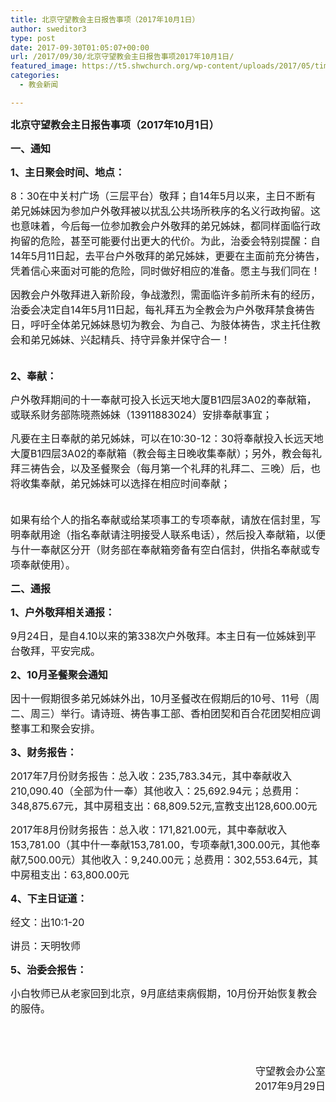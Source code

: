 ```yaml
---
title: 北京守望教会主日报告事项（2017年10月1日）
author: sweditor3
type: post
date: 2017-09-30T01:05:07+00:00
url: /2017/09/30/北京守望教会主日报告事项2017年10月1日/
featured_image: https://t5.shwchurch.org/wp-content/uploads/2017/05/timg-1-767x288.jpg
categories:
  - 教会新闻

---
```

<span style="font-size: 12pt;"><strong>北京守望教会主日报告事项（2017年10月1日）</strong></span>

<!--more-->

<span style="font-size: 12pt;"><strong>一、通知</strong></span>

<span style="font-size: 12pt;"><strong>1、主日聚会时间、地点：</strong></span>

<span style="font-size: 12pt;">8：30在中关村广场（三层平台）敬拜；自14年5月以来，主日不断有弟兄姊妹因为参加户外敬拜被以扰乱公共场所秩序的名义行政拘留。这也意味着，今后每一位参加教会户外敬拜的弟兄姊妹，都同样面临行政拘留的危险，甚至可能要付出更大的代价。为此，治委会特别提醒：自14年5月11日起，去平台户外敬拜的弟兄姊妹，更要在主面前充分祷告，凭着信心来面对可能的危险，同时做好相应的准备。愿主与我们同在！</span>

<span style="font-size: 12pt;">因教会户外敬拜进入新阶段，争战激烈，需面临许多前所未有的经历，治委会决定自14年5月11日起，每礼拜五为全教会为户外敬拜禁食祷告日，呼吁全体弟兄姊妹恳切为教会、为自己、为肢体祷告，求主托住教会和弟兄姊妹、兴起精兵、持守异象并保守合一！</span>
  
<span style="font-size: 12pt;"><br /> <strong>2、奉献：</strong></span>

<span style="font-size: 12pt;">户外敬拜期间的十一奉献可投入长远天地大厦B1四层3A02的奉献箱，或联系财务部陈晓燕姊妹（13911883024）安排奉献事宜；</span>

<span style="font-size: 12pt;">凡要在主日奉献的弟兄姊妹，可以在10:30-12：30将奉献投入长远天地大厦B1四层3A02的奉献箱（教会每主日晚收集奉献）；另外，教会每礼拜三祷告会，以及圣餐聚会（每月第一个礼拜的礼拜二、三晚）后，也将收集奉献，弟兄姊妹可以选择在相应时间奉献；</span>
  
<span style="font-size: 12pt;"><br /> 如果有给个人的指名奉献或给某项事工的专项奉献，请放在信封里，写明奉献用途（指名奉献请注明接受人联系电话），然后投入奉献箱，以便与什一奉献区分开（财务部在奉献箱旁备有空白信封，供指名奉献或专项奉献使用）。</span>

<span style="font-size: 12pt;"><strong>二、通报</strong></span>

<span style="font-size: 12pt;"><strong>1、户外敬拜相关通报：</strong></span>

<span style="font-size: 12pt;">9月24日，是自4.10以来的第338次户外敬拜。本主日有一位姊妹到平台敬拜，平安完成。</span>

<span style="font-size: 12pt;"><strong>2、10月圣餐聚会通知</strong></span>

<span style="font-size: 12pt;">因十一假期很多弟兄姊妹外出，10月圣餐改在假期后的10号、11号（周二、周三）举行。请诗班、祷告事工部、香柏团契和百合花团契相应调整事工和聚会安排。</span>

<span style="font-size: 12pt;"><strong>3、财务报告：</strong></span>

<span style="font-size: 12pt;">2017年7月份财务报告：总入收：235,783.34元，其中奉献收入210,090.40（全部为什一奉）其他收入：25,692.94元；总费用：348,875.67元，其中房租支出：68,809.52元,宣教支出128,600.00元</span>

<span style="font-size: 12pt;">2017年8月份财务报告：总入收：171,821.00元，其中奉献收入153,781.00（其中什一奉献153,781.00，专项奉献1,300.00元，其他奉献7,500.00元）其他收入：9,240.00元；总费用：302,553.64元，其中房租支出：63,800.00元</span>

<span style="font-size: 12pt;"><strong>4、下主日证道：</strong></span>

<span style="font-size: 12pt;">经文：出10:1-20</span>

<span style="font-size: 12pt;">讲员：天明牧师</span>

<span style="font-size: 12pt;"><strong>5、治委会报告：</strong></span>

<span style="font-size: 12pt;">小白牧师已从老家回到北京，9月底结束病假期，10月份开始恢复教会的服侍。</span>

&nbsp;

&nbsp;

<p style="text-align: right;">
  <span style="font-size: 12pt;">守望教会办公室</span><br /> <span style="font-size: 12pt;"> 2017年9月29日</span>
</p>